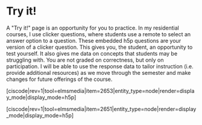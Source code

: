 # Try it!

A "Try it!" page is an opportunity for you to practice.  In my residential courses, I use clicker questions, where students use a remote to select an answer option to a question.   These embedded h5p questions are your version of a clicker question.  This gives you, the student, an opportunity to test yourself.  It also gives me data on concepts that students may be struggling with.  You are not graded on correctness, but only on participation.  I will be able to use the response data to tailor instruction (i.e. provide additional resources) as we move through the semester and make changes for future offerings of the course.


[ciscode|rev=1|tool=elmsmedia|item=2653|entity_type=node|render=display_mode|display_mode=h5p]

[ciscode|rev=1|tool=elmsmedia|item=2651|entity_type=node|render=display_mode|display_mode=h5p]